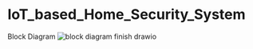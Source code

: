 # IoT_based_Home_Security_System

Block Diagram
![block diagram finish drawio](https://github.com/shammisk/IoT_based_Home_Security_System/assets/99946678/5037af39-e5e5-4e01-b72c-73d85f2522ec)
